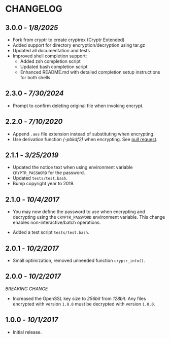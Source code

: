 CHANGELOG
=========

## 3.0.0 - *1/8/2025*

- Fork from cryptr to create cryptrex (Cryptr Extended)
- Added support for directory encryption/decryption using tar.gz
- Updated all documentation and tests
- Improved shell completion support:
  - Added zsh completion script
  - Updated bash completion script
  - Enhanced README.md with detailed completion setup instructions for both shells

## 2.3.0 - *7/30/2024*

- Prompt to confirm deleting original file when invoking encrypt.

## 2.2.0 - *7/10/2020*

- Append `.aes` file extension instead of substituting when encrypting.
- Use derivation function _(-pbkdf2)_ when encrypting. See [pull request](https://github.com/nodesocket/cryptr/pull/3).

## 2.1.1 - *3/25/2019*

- Updated the notice text when using environment variable `CRYPTR_PASSWORD` for the password.
- Updated `tests/test.bash`.
- Bump copyright year to 2019.

## 2.1.0 - *10/4/2017*

- You may now define the password to use when encrypting and decrypting using the `CRYPTR_PASSWORD` environment variable. This change enables non-interactive/batch operations.

- Added a test script `tests/test.bash`.

## 2.0.1 - *10/2/2017*

- Small optimization, removed unneeded function `cryptr_info()`.

## 2.0.0 - *10/2/2017*

*BREAKING CHANGE*
- Increased the OpenSSL key size to *256bit* from *128bit*. Any files encrypted with version `1.0.0` must be decrypted with version `1.0.0`. 

## 1.0.0 - *10/1/2017*

- Initial release.
